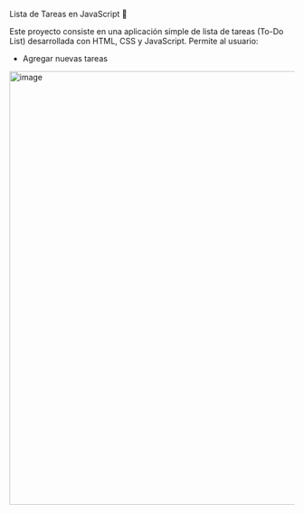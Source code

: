 Lista de Tareas en JavaScript 📝

Este proyecto consiste en una aplicación simple de lista de tareas (To-Do List) desarrollada con HTML, CSS y JavaScript. Permite al usuario:

- Agregar nuevas tareas

<img width="1366" height="768" alt="image" src="https://github.com/user-attachments/assets/6bdfee19-f545-4569-adf8-bd21d1fca0dd" />
